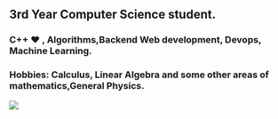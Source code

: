 ## 3rd Year Computer Science student.

### C++ :heart: , Algorithms,Backend Web development, Devops, Machine Learning.
### Hobbies: Calculus, Linear Algebra and some other areas of mathematics,General Physics.

<img align="center" src="https://github-readme-stats.vercel.app/api?username=Revolyssup&&show_icons=true&&theme=tokyonight" />

<!--
**Revolyssup/Revolyssup** is a ✨ _special_ ✨ repository because its `README.md` (this file) appears on your GitHub profile.

Here are some ideas to get you started:

- 🔭 I’m currently working on ...
- 🌱 I’m currently learning ...
- 👯 I’m looking to collaborate on ...
- 🤔 I’m looking for help with ...
- 💬 Ask me about ...
- 📫 How to reach me: ...
- 😄 Pronouns: ...
-  ...
-->
